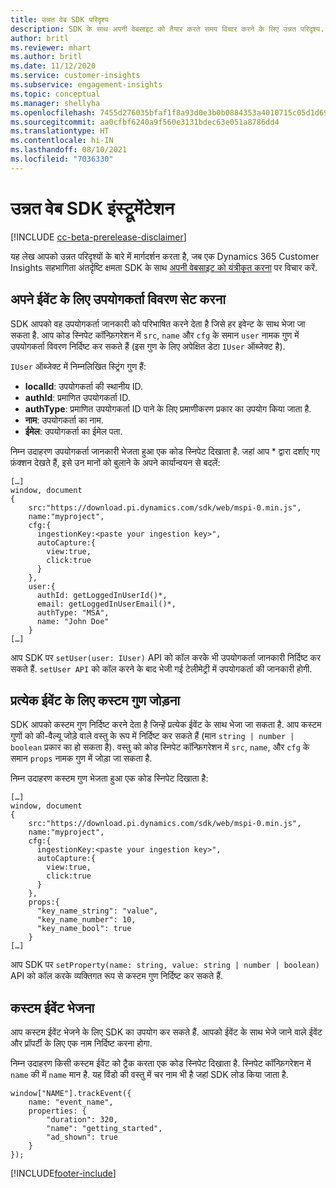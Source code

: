```yaml
---
title: उन्नत वेब SDK परिदृश्य
description: SDK के साथ अपनी वेबसाइट को तैयार करते समय विचार करने के लिए उन्नत परिदृश्य.
author: britl
ms.reviewer: mhart
ms.author: britl
ms.date: 11/12/2020
ms.service: customer-insights
ms.subservice: engagement-insights
ms.topic: conceptual
ms.manager: shellyha
ms.openlocfilehash: 7455d276035bfaf1f8a93d0e3b0b0884353a4010715c05d1d696309f7eb4b233
ms.sourcegitcommit: aa0cfbf6240a9f560e3131bdec63e051a8786dd4
ms.translationtype: HT
ms.contentlocale: hi-IN
ms.lasthandoff: 08/10/2021
ms.locfileid: "7036330"
---
```

# <a name="advanced-web-sdk-instrumentation"></a>उन्नत वेब SDK इंस्ट्रूमेंटेशन

[!INCLUDE [cc-beta-prerelease-disclaimer](includes/cc-beta-prerelease-disclaimer.md)]

यह लेख आपको उन्नत परिदृश्यों के बारे में मार्गदर्शन करता है, जब एक Dynamics 365 Customer Insights सहभागिता अंतर्दृष्टि क्षमता SDK के साथ [अपनी वेबसाइट को यंत्रीकृत करना](instrument-website.md) पर विचार करें.

## <a name="setting-user-details-for-your-event"></a>अपने ईवेंट के लिए उपयोगकर्ता विवरण सेट करना

SDK आपको वह उपयोगकर्ता जानकारी को परिभाषित करने देता है जिसे हर इवेन्ट के साथ भेजा जा सकता है. आप कोड स्निपेट कॉन्फ़िगरेशन में `src`, `name` और `cfg` के समान `user` नामक गुण में उपयोगकर्ता विवरण निर्दिष्ट कर सकते हैं (इस गुण के लिए अपेक्षित डेटा `IUser` ऑब्जेक्ट है).

`IUser` ऑब्जेक्ट में निम्नलिखित स्ट्रिंग गुण हैं:

- **localId**: उपयोगकर्ता की स्थानीय ID.
- **authId**: प्रमाणित उपयोगकर्ता ID.
- **authType**: प्रमाणित उपयोगकर्ता ID पाने के लिए प्रमाणीकरण प्रकार का उपयोग किया जाता है.
- **नाम**: उपयोगकर्ता का नाम.
- **ईमेल**: उपयोगकर्ता का ईमेल पता.
    
निम्न उदाहरण उपयोगकर्ता जानकारी भेजता हुआ एक कोड स्निपेट दिखाता है. जहां आप * द्वारा दर्शाए गए फ़ंक्शन देखते हैं, इसे उन मानों को बुलाने के अपने कार्यान्वयन से बदलें:  

```
[…]
window, document 
{
    src:"https://download.pi.dynamics.com/sdk/web/mspi-0.min.js", 
    name:"myproject",      
    cfg:{ 
      ingestionKey:<paste your ingestion key>", 
      autoCapture:{ 
        view:true, 
        click:true 
      }
    },
    user:{
      authId: getLoggedInUserId()*,
      email: getLoggedInUserEmail()*,
      authType: "MSA",
      name: "John Doe"
    }
[…]
```

आप SDK पर `setUser(user: IUser)` API को कॉल करके भी उपयोगकर्ता जानकारी निर्दिष्ट कर सकते हैं. `setUser API` को कॉल करने के बाद भेजी गई टेलीमेट्री में उपयोगकर्ता की जानकारी होगी.

## <a name="adding-custom-properties-for-each-event"></a>प्रत्येक ईवेंट के लिए कस्टम गुण जोड़ना

SDK आपको कस्टम गुण निर्दिष्ट करने देता है जिन्हें प्रत्येक ईवेंट के साथ भेजा जा सकता है. आप कस्टम गुणों को की-वैल्यू जोड़े वाले वस्तु के रूप में निर्दिष्ट कर सकते हैं (मान `string | number | boolean` प्रकार का हो सकता है). वस्तु को कोड स्निपेट कॉन्फ़िगरेशन में `src`, `name`, और `cfg` के समान `props` नामक गुण में जोड़ा जा सकता है. 

निम्न उदाहरण कस्टम गुण भेजता हुआ एक कोड स्निपेट दिखाता है:

```
[…]
window, document 
{
    src:"https://download.pi.dynamics.com/sdk/web/mspi-0.min.js", 
    name:"myproject",      
    cfg:{ 
      ingestionKey:<paste your ingestion key>", 
      autoCapture:{ 
        view:true, 
        click:true 
      }
    },
    props:{
      "key_name_string": "value",
      "key_name_number": 10,
      "key_name_bool": true
    }
[…]
```

आप SDK पर `setProperty(name: string, value: string | number | boolean)` API को कॉल करके व्यक्तिगत रूप से कस्टम गुण निर्दिष्ट कर सकते हैं.

## <a name="sending-custom-events"></a>कस्टम ईवेंट भेजना

आप कस्टम ईवेंट भेजने के लिए SDK का उपयोग कर सकते हैं. आपको ईवेंट के साथ भेजे जाने वाले ईवेंट और प्रॉपर्टी के लिए एक नाम निर्दिष्ट करना होगा.

निम्न उदाहरण किसी कस्टम ईवेंट को ट्रैक करता एक कोड स्निपेट दिखाता है. स्निपेट कॉन्फ़िगरेशन में `name` की में `name` मान है. यह विंडो की वस्तु में चर नाम भी है जहां SDK लोड किया जाता है.

```
window["NAME"].trackEvent({
    name: "event_name",
    properties: {
        "duration": 320,
        "name": "getting_started",
        "ad_shown": true
    }
});
```


[!INCLUDE[footer-include](../includes/footer-banner.md)]